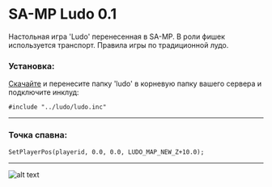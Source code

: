 # SA-MP Ludo 0.1
Настольная игра 'Ludo' перенесенная в SA-MP. В роли фишек используется транспорт. Правила игры по традиционной лудо.

### Установка:
[Скачайте](https://github.com/m1n1vv/samp-ludo/releases/tag/0.1) и перенесите папку 'ludo' в корневую папку вашего сервера и подключите инклуд:
```pawn
#include "../ludo/ludo.inc"
```
---------
### Точка спавна:
```pawn
SetPlayerPos(playerid, 0.0, 0.0, LUDO_MAP_NEW_Z+10.0);
```
---------
![alt text](https://i.imgur.com/9zDBaEe.png)
